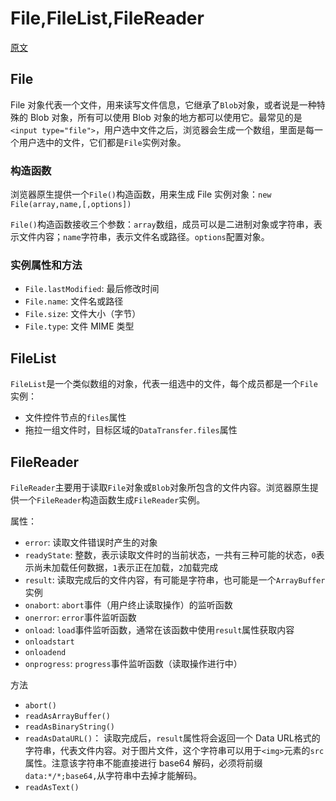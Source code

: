 # File,FileList,FileReader

[原文](https://wangdoc.com/javascript/bom/file.html)

## File

File 对象代表一个文件，用来读写文件信息，它继承了`Blob`对象，或者说是一种特殊的 Blob 对象，所有可以使用 Blob 对象的地方都可以使用它。最常见的是`<input type="file">`，用户选中文件之后，浏览器会生成一个数组，里面是每一个用户选中的文件，它们都是`File`实例对象。

### 构造函数

浏览器原生提供一个`File()`构造函数，用来生成 File 实例对象：`new File(array,name,[,options])`

`File()`构造函数接收三个参数：`array`数组，成员可以是二进制对象或字符串，表示文件内容；`name`字符串，表示文件名或路径。`options`配置对象。

### 实例属性和方法

- `File.lastModified`: 最后修改时间
- `File.name`: 文件名或路径
- `File.size`: 文件大小（字节）
- `File.type`: 文件 MIME 类型

## FileList

`FileList`是一个类似数组的对象，代表一组选中的文件，每个成员都是一个`File`实例：
- 文件控件节点的`files`属性
- 拖拉一组文件时，目标区域的`DataTransfer.files`属性

## FileReader

`FileReader`主要用于读取`File`对象或`Blob`对象所包含的文件内容。浏览器原生提供一个`FileReader`构造函数生成`FileReader`实例。

属性：

- `error`: 读取文件错误时产生的对象
- `readyState`: 整数，表示读取文件时的当前状态，一共有三种可能的状态，`0`表示尚未加载任何数据，`1`表示正在加载，`2`加载完成
- `result`: 读取完成后的文件内容，有可能是字符串，也可能是一个`ArrayBuffer`实例
- `onabort`: `abort`事件（用户终止读取操作）的监听函数
- `onerror`: `error`事件监听函数
- `onload`: `load`事件监听函数，通常在该函数中使用`result`属性获取内容
- `onloadstart`
- `onloadend`
- `onprogress`: `progress`事件监听函数（读取操作进行中）

方法

- `abort()`
- `readAsArrayBuffer()`
- `readAsBinaryString()`
- `readAsDataURL()`： 读取完成后，`result`属性将会返回一个 Data URL格式的字符串，代表文件内容。对于图片文件，这个字符串可以用于`<img>`元素的`src`属性。注意该字符串不能直接进行 base64 解码，必须将前缀`data:*/*;base64,`从字符串中去掉才能解码。
- `readAsText()`